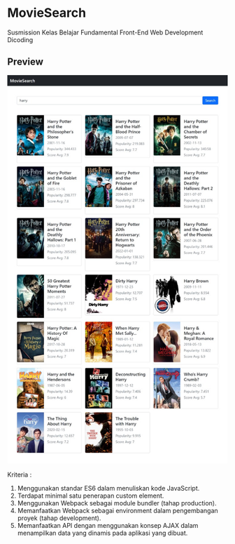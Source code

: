 # MovieSearch
Susmission Kelas Belajar Fundamental Front-End Web Development Dicoding

## Preview

![image.png](https://github.com/RioRB/MovieSearch/blob/f14464701c61ccaf87723c016284db2acde38526/images/subs_3Full.jpeg)

Kriteria :

1. Menggunakan standar ES6 dalam menuliskan kode JavaScript.
2. Terdapat minimal satu penerapan custom element.
3. Menggunakan Webpack sebagai module bundler (tahap production).
4. Memanfaatkan Webpack sebagai environment dalam pengembangan proyek (tahap development).
5. Memanfaatkan API dengan menggunakan konsep AJAX dalam menampilkan data yang dinamis pada aplikasi yang dibuat.
